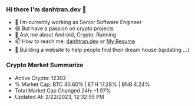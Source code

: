### Hi there I'm danhtran.dev 👋

- 🔭 I’m currently working as Senior Software Engineer
- 😄 But have a passion on crypto projects
- 💬 Ask me about Android, Crypto, Running 
- 📫 How to reach me: <a href="https://danhtran.dev" target="_blank">danhtran.dev</a> or <a href="Dan-Resume.pdf" target="_blank">My Resume</a>
- 🌱 Building a website to help people find their dream house (updating ...)

### Crypto Market Summarize
- Active Crypto: 12302
- % Market Cap: BTC 40.60% | ETH 17.28% | BNB 4.24%
- Total Market Cap Changed 24h: -1.97%
- Updated At: 2/22/2023, 12:32:55 PM
